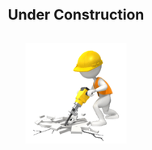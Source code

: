
<h1 align="center"> Under Construction </h1>

<img src="under_construction.00_gif_srz" style="padding-top:20px; display:block; margin:auto;" height="200px"/>
